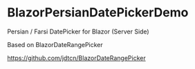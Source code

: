 # BlazorPersianDatePickerDemo
Persian / Farsi DatePicker for Blazor (Server Side)

Based on BlazorDateRangePicker

https://github.com/jdtcn/BlazorDateRangePicker
